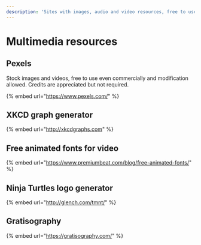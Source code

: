 ```yaml
---
description: 'Sites with images, audio and video resources, free to use.'
---
```


# Multimedia resources

## Pexels

Stock images and videos, free to use even commercially and modification allowed. Credits are appreciated but not required.

{% embed url="https://www.pexels.com/" %}

## XKCD graph generator

{% embed url="http://xkcdgraphs.com" %}

## Free animated fonts for video

{% embed url="https://www.premiumbeat.com/blog/free-animated-fonts/" %}

## Ninja Turtles logo generator

{% embed url="http://glench.com/tmnt/" %}

## Gratisography

{% embed url="https://gratisography.com/" %}



